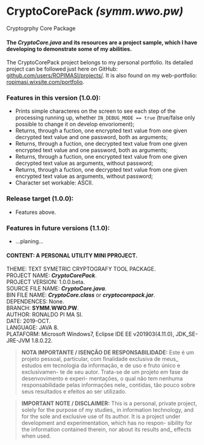 ﻿# CryptoCorePack _(symm.wwo.pw)_
Cryptogrphy Core Package  
  
#### The _CryptoCore.java_ and its resources are a project sample, which I have developing to demonstrate some of my abilities.  
  
The CryptoCorePack project belongs to my personal portfolio. Its detailed project can be followed just here on GitHub: [github.com/users/ROPIMASI/projects/](https://github.com/users/ROPIMASI/projects/). It is also found on my web-portfolio: [ropimasi.wixsite.com/portfolio](https://ropimasi.wixsite.com/portfolio).  
   
   
### Features in this version (1.0.0):
   + Prints simple characteres on the screen to see each step of the processing running up, whether `IN_DEBUG_MODE == true` (true/false only possible to change it on develop envorioment);
   + Returns, through a fuction, one encrypted text value from one given decrypted text value and one password, both as arguments;
   + Returns, through a fuction, one decrypted text value from one given encrypted text value and one password, both as arguments;
   + Returns, through a fuction, one encrypted text value from one given decrypted text value as arguments, without password;
   + Returns, through a fuction, one decrypted text value from one given encrypted text value as arguments, without password;
   + Character set workable: ASCII.  
   
   
### Release target (1.0.0):
   + Features above.  
   
   
### Features in future versions (1.1.0):
   + ...planing...  
   
   
#### CONTENT: A PERSONAL UTILITY MINI PPROJECT.
THEME: TEXT SYMETRIC CRYPTOGRAFY TOOL PACKAGE.  
PROJECT NAME: _**CryptoCorePack**_.  
PROJECT VERSION: 1.0.0.beta.  
SOURCE FILE NAME: _**CryptoCore.java**_.  
BIN FILE NAME: _**CryptoCore.class**_ or _**cryptocorepack.jar**_.  
DEPENDENCES: None.  
BRANCH: **SYMM.WWO.PW**.  
AUTHOR: RONALDO PI MA SI.  
DATE: 2019-OCT.  
LANGUAGE: JAVA 8.  
PLATAFORM: Microsoft Windows7, Eclipse IDE EE v201903(4.11.0), JDK_SE-JRE-JVM 1.8.0.22.  
  
>**NOTA IMPORTANTE / ISENÇÃO DE RESPONSABILIDADE:**
>Este é um projeto pessoal, particular, com finalidade exclusiva de meus_
estudos em tecnologia da informação, e de uso e fruto único e exclusivamen-
te de seu autor. Trata-se de um projeto em fase de desenvovimento e experi-
mentações, o qual não tem nenhuma responsabilidade pelas informações nele_
contidas, tão pouco sobre seus resultados e efeitos ao ser utilizado.  
  
>**IMPORTANT NOTE / DISCLAIMER:**
>This is a personal, private project, solely for the purpose of my studies_
in information technology, and for the sole and exclusive use of its author.
It is a project under development and experimentation, which has no respon-
sibility for the information contained therein, nor about its results and_
effects when used.  
